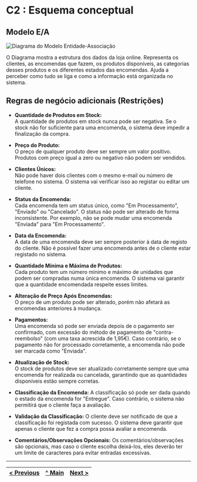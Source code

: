 # C2 : Esquema conceptual

## Modelo E/A
![Diagrama do Modelo Entidade-Associação](imagens/Diagrama2.png)

O Diagrama mostra a estrutura dos dados da loja online. Representa os clientes, as encomendas que fazem, os produtos disponíveis, as categorias desses produtos e os diferentes estados das encomendas. Ajuda a perceber como tudo se liga e como a informação está organizada no sistema.

## Regras de negócio adicionais (Restrições)
- **Quantidade de Produtos em Stock:**  
  A quantidade de produtos em stock nunca pode ser negativa. Se o stock não for suficiente para uma encomenda, o sistema deve impedir a finalização da compra.

- **Preço do Produto:**  
  O preço de qualquer produto deve ser sempre um valor positivo. Produtos com preço igual a zero ou negativo não podem ser vendidos.

- **Clientes Únicos:**  
  Não pode haver dois clientes com o mesmo e-mail ou número de telefone no sistema. O sistema vai verificar isso ao registar ou editar um cliente.

- **Status da Encomenda:**  
  Cada encomenda tem um status único, como "Em Processamento", "Enviado" ou "Cancelado". O status não pode ser alterado de forma inconsistente. Por exemplo, não se pode mudar uma encomenda "Enviada" para "Em Processamento".

- **Data da Encomenda:**  
  A data de uma encomenda deve ser sempre posterior à data de registo do cliente. Não é possível fazer uma encomenda antes de o cliente estar registado no sistema.

- **Quantidade Mínima e Máxima de Produtos:**  
  Cada produto tem um número mínimo e máximo de unidades que podem ser compradas numa única encomenda. O sistema vai garantir que a quantidade encomendada respeite esses limites.

- **Alteração de Preço Após Encomendas:**  
  O preço de um produto pode ser alterado, porém não afetará as encomendas anteriores à mudança.

- **Pagamentos:**  
  Uma encomenda só pode ser enviada depois de o pagamento ser confirmado, com excessão do método de pagamento de "contra-reembolso" (com uma taxa acrescida de 1,95€). Caso contrário, se o pagamento não for processado corretamente, a encomenda não pode ser marcada como "Enviada".

- **Atualização de Stock:**  
  O stock de produtos deve ser atualizado corretamente sempre que uma encomenda for realizada ou cancelada, garantindo que as quantidades disponíveis estão sempre corretas.

- **Classificação da Encomenda:**
A classificação só pode ser dada quando o estado da encomenda for "Entregue". Caso contrário, o sistema não permitirá que o cliente faça a avaliação.

- **Validação da Classificação:**
O cliente deve ser notificado de que a classificação foi registada com sucesso. O sistema deve garantir que apenas o cliente que fez a compra possa avaliar a encomenda.

- **Comentários/Observações Opcionais:**
Os comentários/observações são opcionais, mas caso o cliente escolha deixá-los, eles deverão ter um limite de caracteres para evitar entradas excessivas.

---
[< Previous](rebd01.md) | [^ Main](/../../) | [Next >](rebd03.md)
:--- | :---: | ---: 
